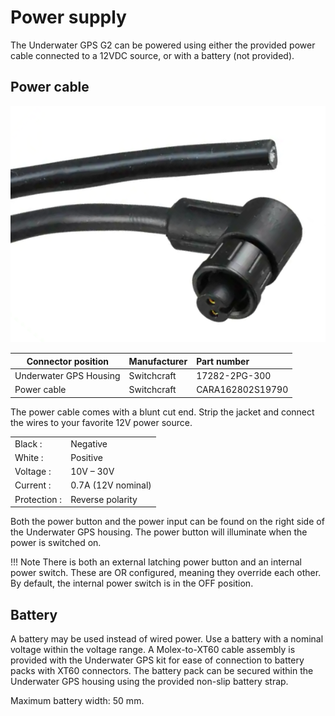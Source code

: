 # Power supply

The Underwater GPS G2 can be powered using either the provided power cable connected to a 12VDC source, or with a battery (not provided).

## Power cable

![power_cable](../img/Micro-Con-X.png)

| Connector position | Manufacturer | Part number |
| ------------------ | :----------- | :---------- |
| Underwater GPS Housing | Switchcraft | 17282-2PG-300 |
| Power cable | Switchcraft | CARA162802S19790 |

The power cable comes with a blunt cut end. Strip the jacket and connect the wires to your favorite 12V power source.

|              |                     |
| ------------ | :------------------ |
| Black      : | Negative            |
| White      : | Positive            |
| Voltage    : | 10V – 30V           |
| Current    : | 0.7A  (12V nominal) |
| Protection : | Reverse polarity    |

Both the power button and the power input can be found on the right side of the Underwater GPS housing.
The power button will illuminate when the power is switched on.

!!! Note
	There is both an external latching power button and an internal power switch. These are OR configured, meaning they override each other. By default, the internal power switch is in the OFF position.

## Battery

A battery may be used instead of wired power. Use a battery with a nominal voltage within the voltage range. A Molex-to-XT60 cable assembly is provided with the Underwater GPS kit for ease of connection to battery packs with XT60 connectors.
The battery pack can be secured within the Underwater GPS housing using the provided non-slip battery strap.

Maximum battery width: 50 mm. 